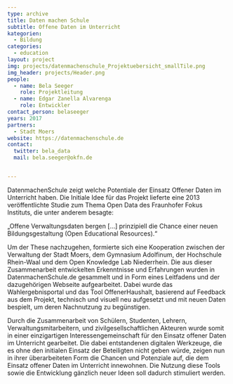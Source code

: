 ```yaml
---
type: archive
title: Daten machen Schule
subtitle: Offene Daten im Unterricht
kategorien:
  - Bildung
categories:
  - education
layout: project
img: projects/datenmachenschule_Projektuebersicht_smallTile.png
img_header: projects/Header.png
people:
  - name: Bela Seeger
    role: Projektleitung
  - name: Edgar Zanella Alvarenga
    role: Entwickler
contact_person: belaseeger
years: 2017
partners:
  - Stadt Moers
website: https://datenmachenschule.de
contact:
  twitter: bela_data
  mail: bela.seeger@okfn.de


---
```

DatenmachenSchule zeigt welche Potentiale der Einsatz Offener Daten im Unterricht haben. 
Die Initiale Idee für das Projekt lieferte eine 2013 veröffentlichte Studie zum Thema Open Data des Fraunhofer Fokus Instituts, die unter anderem besagte:

„Offene Verwaltungsdaten bergen [...] prinzipiell die Chance einer neuen Bildungsgestaltung (Open Educational Resources).“

Um der These nachzugehen, formierte sich eine Kooperation zwischen der Verwaltung der Stadt Moers, dem Gymnasium Adolfinum, der Hochschule Rhein-Waal und dem Open Knowledge Lab Niederrhein. Die aus dieser Zusammenarbeit entwickelten Erkenntnisse und Erfahrungen wurden in DatenmachenSchule.de gesammelt und in Form eines Leitfadens und der dazugehörigen Webseite aufgearbeitet. Dabei wurde das Wahlergebnisportal und das Tool OffenerHaushalt, basierend auf Feedback aus dem Projekt, technisch und visuell neu aufgesetzt und mit neuen Daten bespielt, um deren Nachnutzung zu begünstigen.

Durch die Zusammenarbeit von Schülern, Studenten, Lehrern, Verwaltungsmitarbeitern, und zivilgesellschaftlichen Akteuren wurde somit in einer einzigartigen Interessengemeinschaft für den Einsatz offener Daten im Unterricht gearbeitet. Die dabei entstandenen digitalen Werkzeuge, die es ohne den initialen Einsatz der Beteiligten nicht geben würde, zeigen nun in ihrer überarbeiteten Form die Chancen und Potenziale auf, die dem Einsatz offener Daten im Unterricht innewohnen. Die Nutzung diese Tools sowie die Entwicklung gänzlich neuer Ideen soll dadurch stimuliert werden.
